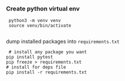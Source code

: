 ### Create python virtual env 
```shell
 python3 -m venv venv
 source venv/bin/activate
 
```

dump installed packages into `requirements.txt`
```shell
 # install any package you want 
pip install pytest 
pip freeze > requirements.txt
# install for deps file
pip install -r requirements.txt
